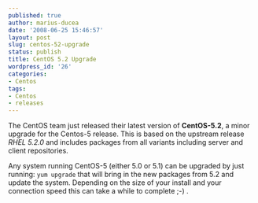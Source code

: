 ```yaml
---
published: true
author: marius-ducea
date: '2008-06-25 15:46:57'
layout: post
slug: centos-52-upgrade
status: publish
title: CentOS 5.2 Upgrade
wordpress_id: '26'
categories:
- Centos
tags:
- Centos
- releases
---
```


The CentOS team just released their latest version of **CentOS-5.2**, a minor upgrade for the Centos-5 release. This is based on the upstream release _RHEL 5.2.0_ and includes packages from all variants including server and client repositories.

Any system running CentOS-5 (either 5.0 or 5.1) can be upgraded by just running:
`yum upgrade`
that will bring in the new packages from 5.2 and update the system. Depending on the size of your install and your connection speed this can take a while to complete ;-) .
